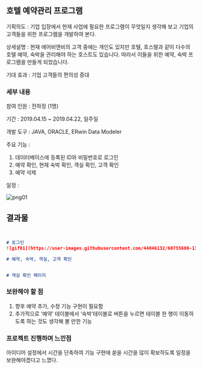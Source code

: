 ## 호텔 예약관리 프로그램

기획의도 : 기업 입장에서 현재 사업에 필요한 프로그램이 무엇일지 생각해 보고
기업의 고객들을 위한 프로그램을 개발하여 본다.

상세설명 : 현재 에어비앤비의 고객 중에는 개인도 있지만 호텔, 호스텔과 같이 다수의 호텔 예약, 숙박을 관리해야 하는 호스트도 있습니다. 따라서 이들을 위한 예약, 숙박 프로그램을 만들게 되었습니다.

기대 효과 : 기업 고객들의 편의성 증대


### 세부 내용
참여 인원 : 전하정 (1명)

기간 : 2019.04.15 ~ 2019.04.22, 일주일

개발 도구 : JAVA, ORACLE, ERwin Data Modeler

주요 기능 : 

1) 데이터베이스에 등록된 ID와 비밀번호로 로그인
2) 예약 확인, 현재 숙박 확인, 객실 확인, 고객 확인
3) 예약 삭제

일정 :


![png01](https://user-images.githubusercontent.com/44046132/60755429-97f50a80-a02a-11e9-8bbb-c974d94624c1.PNG)


## 결과물


```markdown


# 로그인 
![gif01](https://user-images.githubusercontent.com/44046132/60755606-13f05200-a02d-11e9-871a-97ce3ad7606a.gif)

# 예약, 숙박, 객실, 고객 확인


# 객실 확인 페이지

```



### 보완해야 할 점
1. 향후 예약 추가, 수정 기능 구현이 필요함
2. 추가적으로 ‘예약’ 테이블에서 ‘숙박’테이블로 버튼을 누르면 테이블 한 행이 이동하도록 하는 것도 생각해 볼 만한 기능


### 프로젝트 진행하며 느낀점
아이디어 설정에서 시간을 단축하여 기능 구현에 쏟을 시간을 많이 확보하도록 일정을 보완해야겠다고 느꼈다.




